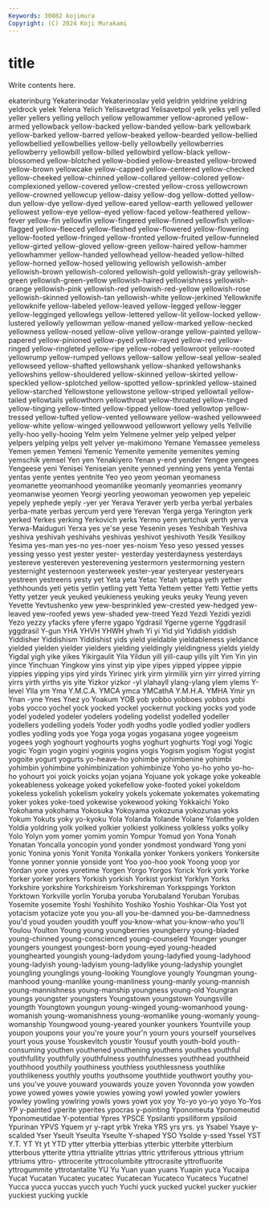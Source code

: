 ```yaml
---
Keywords: 30082 kojimura
Copyright: (C) 2024 Koji Murakami
---
```


# title

Write contents here.



ekaterinburg
Yekaterinodar Yekaterinoslav yeld yeldrin yeldrine yeldring yeldrock yelek Yelena Yelich
Yelisavetgrad Yelisavetpol yelk yelks yell yelled yeller yellers yelling yelloch
yellow yellowammer yellow-aproned yellow-armed yellowback yellow-backed yellow-banded yellow-bark yellowbark yellow-barked
yellow-barred yellow-beaked yellow-bearded yellow-bellied yellowbellied yellowbellies yellow-belly yellowbelly yellowberries yellowberry
yellowbill yellow-billed yellowbird yellow-black yellow-blossomed yellow-blotched yellow-bodied yellow-breasted yellow-browed yellow-brown
yellowcake yellow-capped yellow-centered yellow-checked yellow-cheeked yellow-chinned yellow-collared yellow-colored yellow-complexioned yellow-covered
yellow-crested yellow-cross yellowcrown yellow-crowned yellowcup yellow-daisy yellow-dog yellow-dotted yellow-dun yellow-dye
yellow-dyed yellow-eared yellow-earth yellowed yellower yellowest yellow-eye yellow-eyed yellow-faced yellow-feathered
yellow-fever yellow-fin yellowfin yellow-fingered yellow-finned yellowfish yellow-flagged yellow-fleeced yellow-fleshed yellow-flowered
yellow-flowering yellow-footed yellow-fringed yellow-fronted yellow-fruited yellow-funneled yellow-girted yellow-gloved yellow-green yellow-haired
yellow-hammer yellowhammer yellow-handed yellowhead yellow-headed yellow-hilted yellow-horned yellow-hosed yellowing yellowish
yellowish-amber yellowish-brown yellowish-colored yellowish-gold yellowish-gray yellowish-green yellowish-green-yellow yellowish-haired yellowishness yellowish-orange
yellowish-pink yellowish-red yellowish-red-yellow yellowish-rose yellowish-skinned yellowish-tan yellowish-white yellow-jerkined Yellowknife yellowknife
yellow-labeled yellow-leaved yellow-legged yellow-legger yellow-legginged yellowlegs yellow-lettered yellow-lit yellow-locked yellow-lustered
yellowly yellowman yellow-maned yellow-marked yellow-necked yellowness yellow-nosed yellow-olive yellow-orange yellow-painted
yellow-papered yellow-pinioned yellow-pyed yellow-rayed yellow-red yellow-ringed yellow-ringleted yellow-ripe yellow-robed yellowroot
yellow-rooted yellowrump yellow-rumped yellows yellow-sallow yellow-seal yellow-sealed yellowseed yellow-shafted yellowshank
yellow-shanked yellowshanks yellowshins yellow-shouldered yellow-skinned yellow-skirted yellow-speckled yellow-splotched yellow-spotted yellow-sprinkled
yellow-stained yellow-starched Yellowstone yellowstone yellow-striped yellowtail yellow-tailed yellowtails yellowthorn yellowthroat
yellow-throated yellow-tinged yellow-tinging yellow-tinted yellow-tipped yellow-toed yellowtop yellow-tressed yellow-tufted yellow-vented
yellowware yellow-washed yellowweed yellow-white yellow-winged yellowwood yellowwort yellowy yells Yellville
yelly-hoo yelly-hooing Yelm yelm Yelmene yelmer yelp yelped yelper yelpers
yelping yelps yelt yelver ye-makimono Yemane Yemassee yemeless Yemen yemen
Yemeni Yemenic Yemenite yemenite yemenites yeming yemschik yemsel Yen yen
Yenakiyero Yenan y-end yender Yengee yengees Yengeese yeni Yenisei Yeniseian
yenite yenned yenning yens yenta Yentai yentas yente yentes yentnite
Yeo yeo yeom yeoman yeomaness yeomanette yeomanhood yeomanlike yeomanly yeomanries
yeomanry yeomanwise yeomen Yeorgi yeorling yeowoman yeowomen yep yepeleic yepely
yephede yeply -yer yer Yerava Yeraver yerb yerba yerbal yerbales
yerba-mate yerbas yercum yerd yere Yerevan Yerga yerga Yerington yerk
yerked Yerkes yerking Yerkovich yerks Yermo yern yertchuk yerth yerva
Yerwa-Maiduguri Yerxa yes ye'se yese Yesenin yeses Yeshibah Yeshiva yeshiva
yeshivah yeshivahs yeshivas yeshivot yeshivoth Yesilk Yesilkoy Yesima yes-man yes-no
yes-noer yes-noism Yeso yeso yessed yesses yessing yesso yest yester
yester- yesterday yesterdayness yesterdays yestereve yestereven yesterevening yestermorn yestermorning yestern
yesternight yesternoon yesterweek yester-year yesteryear yesteryears yestreen yestreens yesty yet
Yeta yeta Yetac Yetah yetapa yeth yether yethhounds yeti yetis
yetlin yetling yett Yetta Yettem yetter Yetti Yettie yetts Yetty
yetzer yeuk yeuked yeukieness yeuking yeuks yeuky Yeung yeven Yevette
Yevtushenko yew yew-besprinkled yew-crested yew-hedged yew-leaved yew-roofed yews yew-shaded yew-treed
Yezd Yezdi Yezidi yezidi Yezo yezzy yfacks yfere yferre ygapo
Ygdrasil Ygerne ygerne Yggdrasil yggdrasil Y-gun YHA YHVH YHWH yhwh
Yi yi Yid yid Yiddish yiddish Yiddisher Yiddishism Yiddishist yids
yield yieldable yieldableness yieldance yielded yielden yielder yielders yielding yieldingly
yieldingness yields yieldy Yigdal yigh yike yikes Yikirgaulit Yila Yildun
yill yill-caup yills yilt Yim Yin yin yince Yinchuan Yingkow
yins yinst yip yipe yipes yipped yippee yippie yippies yipping
yips yird yirds Yirinec yirk yirm yirmilik yirn yirr yirred
yirring yirrs yirth yirths yis yite Yizkor yizkor -yl ylahayll
ylang-ylang ylem ylems Y-level Ylla ym Yma Y.M.C.A. YMCA ymca
YMCathA Y.M.H.A. YMHA Ymir yn Ynan -yne Ynes Ynez yo
Yoakum YOB yob yobbo yobboes yobbos yobi yobs yocco yochel
yock yocked yockel yockernut yocking yocks yod yode yodel yodeled
yodeler yodelers yodeling yodelist yodelled yodeller yodellers yodelling yodels Yoder
yodh yodhs yodle yodled yodler yodlers yodles yodling yods yoe
Yoga yoga yogas yogasana yogee yogeeism yogees yogh yoghourt yoghourts
yoghs yoghurt yoghurts Yogi yogi Yogic yogic Yogin yogin yogini
yoginis yogins yogis Yogism yogism Yogist yogist yogoite yogurt yogurts
yo-heave-ho yohimbe yohimbenine yohimbi yohimbin yohimbine yohimbinization yohimbinize Yoho yo-ho
yoho yo-ho-ho yohourt yoi yoick yoicks yojan yojana Yojuane yok
yokage yoke yokeable yokeableness yokeage yoked yokefellow yoke-footed yokel yokeldom
yokeless yokelish yokelism yokelry yokels yokemate yokemates yokemating yoker yokes
yoke-toed yokewise yokewood yoking Yokkaichi Yoko Yokohama yokohama Yokosuka Yokoyama
yokozuna yokozunas yoks Yokum Yokuts yoky yo-kyoku Yola Yolanda Yolande
Yolane Yolanthe yolden Yoldia yoldring yolk yolked yolkier yolkiest yolkiness
yolkless yolks yolky Yolo Yolyn yom yomer yomim yomin Yompur
Yomud yon Yona Yonah Yonatan Yoncalla yoncopin yond yonder yondmost
yondward Yong yoni yonic Yonina yonis Yonit Yonita Yonkalla yonker
Yonkers yonkers Yonkersite Yonne yonner yonnie yonside yont Yoo yoo-hoo
yook Yoong yoop yor Yordan yore yores yoretime Yorgen Yorgo
Yorgos Yorick York york Yorke Yorker yorker yorkers Yorkish yorkish
Yorkist yorkist Yorklyn Yorks Yorkshire yorkshire Yorkshireism Yorkshireman Yorksppings Yorkton
Yorktown Yorkville yorlin Yoruba yoruba Yorubaland Yoruban Yorubas Yosemite yosemite
Yoshi Yoshihito Yoshiko Yoshio Yoshkar-Ola Yost yot yotacism yotacize yote
you you-all you-be-damned you-be-damnedness you'd youd youden youdith youff you-know-what
you-know-who you'll Youlou Youlton Young young youngberries youngberry young-bladed young-chinned
young-conscienced young-counseled Younger younger youngers youngest youngest-born young-eyed young-headed younghearted
youngish young-ladydom young-ladyfied young-ladyhood young-ladyish young-ladyism young-ladylike young-ladyship younglet youngling
younglings young-looking Younglove youngly Youngman young-manhood young-manlike young-manliness young-manly young-mannish
young-mannishness young-manship youngness young-old Youngran youngs youngster youngsters Youngstown youngstown
Youngsville youngth Youngtown youngun young-winged young-womanhood young-womanish young-womanishness young-womanlike young-womanly
young-womanship Youngwood young-yeared younker younkers Yountville youp youpon youpons your
you're youre your'n yourn yours yourself yourselves yourt yous youse
Youskevitch youstir Yousuf youth youth-bold youth-consuming youthen youthened youthening youthens
youthes youthful youthfullity youthfully youthfulness youthfulnesses youthhead youthheid youthhood youthily
youthiness youthless youthlessness youthlike youthlikeness youthly youths youthsome youthtide youthwort
youthy you-uns you've youve youward youwards youze yoven Yovonnda yow
yowden yowe yowed yowes yowie yowies yowing yowl yowled yowler
yowlers yowley yowling yowlring yowls yows yowt yox yoy Yo-yo
yo-yo yoyo Yo-Yos YP y-painted yperite yperites ypocras y-pointing Yponomeuta
Yponomeutid Yponomeutidae Y-potential Ypres YPSCE Ypsilanti ypsiliform ypsiloid Ypurinan YPVS
Yquem yr y-rapt yrbk Yreka YRS yrs yrs. ys Ysabel
Ysaye y-scalded Yser Yseult Yseulta Yseulte Y-shaped YSO Ysolde y-ssed
Yssel YST Y.T. YT Yt yt YTD ytter ytterbia ytterbias
ytterbic ytterbite ytterbium ytterbous ytterite yttria yttrialite yttrias yttric yttriferous
yttrious yttrium yttriums yttro- yttrocerite yttrocolumbite yttrocrasite yttrofluorite yttrogummite yttrotantalite
YU Yu Yuan yuan yuans Yuapin yuca Yucaipa Yucat Yucatan
Yucatec yucatec Yucatecan Yucateco Yucatecs Yucatnel Yucca yucca yuccas yucch
yuch Yuchi yuck yucked yuckel yucker yuckier yuckiest yucking yuckle
